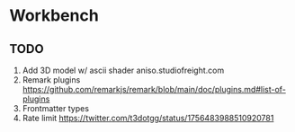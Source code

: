 # Workbench

## TODO

1. Add 3D model w/ ascii shader aniso.studiofreight.com
2. Remark plugins https://github.com/remarkjs/remark/blob/main/doc/plugins.md#list-of-plugins
3. Frontmatter types
4. Rate limit https://twitter.com/t3dotgg/status/1756483988510920781
